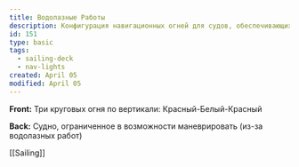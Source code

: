 ```yaml
---
title: Водолазные Работы
description: Конфигурация навигационных огней для судов, обеспечивающих водолазные работы
id: 151
type: basic
tags:
  - sailing-deck
  - nav-lights
created: April 05
modified: April 05
---
```

**Front:**
Три круговых огня по вертикали: Красный-Белый-Красный

**Back:**
Судно, ограниченное в возможности маневрировать (из-за водолазных работ)

[[Sailing]] 